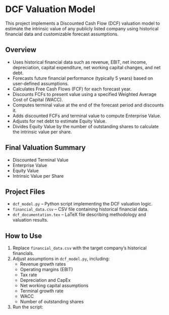 # DCF Valuation Model

This project implements a Discounted Cash Flow (DCF) valuation model to estimate the intrinsic value of any publicly listed company using historical financial data and customizable forecast assumptions.

## Overview

- Uses historical financial data such as revenue, EBIT, net income, depreciation, capital expenditure, net working capital changes, and net debt.
- Forecasts future financial performance (typically 5 years) based on user-defined assumptions.
- Calculates Free Cash Flows (FCF) for each forecast year.
- Discounts FCFs to present value using a specified Weighted Average Cost of Capital (WACC).
- Computes terminal value at the end of the forecast period and discounts it.
- Adds discounted FCFs and terminal value to compute Enterprise Value.
- Adjusts for net debt to estimate Equity Value.
- Divides Equity Value by the number of outstanding shares to calculate the intrinsic value per share.

## Final Valuation Summary

- Discounted Terminal Value  
- Enterprise Value  
- Equity Value  
- Intrinsic Value per Share  

## Project Files

- `dcf_model.py` – Python script implementing the DCF valuation logic.
- `financial_data.csv` – CSV file containing historical financial data.
- `dcf_documentation.tex` – LaTeX file describing methodology and valuation results.

## How to Use

1. Replace `financial_data.csv` with the target company’s historical financials.
2. Adjust assumptions in `dcf_model.py`, including:
   - Revenue growth rates
   - Operating margins (EBIT)
   - Tax rate
   - Depreciation and CapEx
   - Net working capital assumptions
   - Terminal growth rate
   - WACC
   - Number of outstanding shares
3. Run the script:
